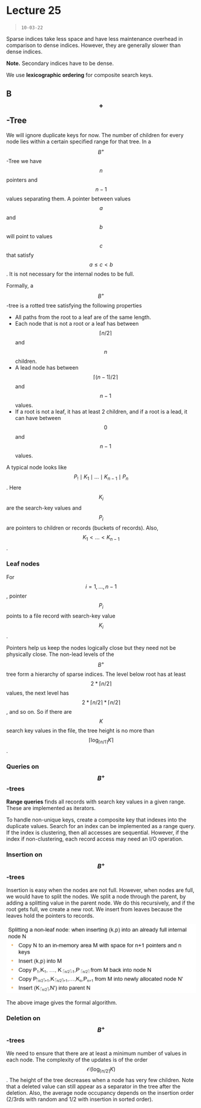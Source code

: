 # Lecture 25

> `10-03-22`

Sparse indices take less space and have less maintenance overhead in comparison to dense indices. However, they are generally slower than dense indices. 

**Note.** Secondary indices have to be dense. 

We use **lexicographic ordering** for composite search keys. 

## B$$^+$$-Tree

We will ignore duplicate keys for now. The number of children for every node lies within a certain specified range for that tree. In a $$B^+$$-Tree we have $$n$$ pointers and $$n-1$$ values separating them. A pointer between values $$a$$ and $$b$$ will point to values $$c$$ that satisfy $$a \leq c < b$$. It is not necessary for the internal nodes to be full.

Formally, a $$B^+$$-tree is a rotted tree satisfying the following properties

- All paths from the root to a leaf are of the same length.
- Each node that is not a root or a leaf has between $$\lceil{n/2}\rceil$$ and $$n$$ children.
- A lead node has between $$\lceil (n - 1)/2 \rceil$$ and $$n - 1$$ values. 
- If a root is not a leaf, it has at least 2 children, and if a root is a lead, it can have between $$0$$ and $$n - 1$$ values.

A typical node looks like $$P_! \mid K_1 \mid \dots \mid K_{n - 1} \mid P_n$$. Here $$K_i$$ are the search-key values and $$P_i$$ are pointers to children or records (buckets of records). Also, $$K_1 < \dots < K_{n - 1}$$.

### Leaf nodes

For $$i = 1, \dots, n - 1$$, pointer $$P_i$$ points to a file record with search-key value $$K_i$$.

Pointers help us keep the nodes logically close but they need not be physically close. The non-lead levels of the $$B^+$$ tree form a hierarchy of sparse indices. The level below root has at least $$2* \lceil n/2 \rceil$$ values, the next level has $$2* \lceil n/2 \rceil* \lceil n/2 \rceil$$, and so on. So if there are $$K$$ search key values in the file, the tree height is no more than $$\lceil \log_{\lceil n/1 \rceil} K\rceil$$.

### Queries on $$B^+$$-trees

**Range queries** finds all records with search key values in a given range. These are implemented as iterators. 

To handle non-unique keys, create a composite key that indexes into the duplicate values. Search for an index can be implemented as a range query. If the index is clustering, then all accesses are sequential. However, if the index if non-clustering, each record access may need an I/O operation.

### Insertion on $$B^+$$-trees

Insertion is easy when the nodes are not full. However, when nodes are full, we would have to split the nodes. We split a node through the parent, by adding a splitting value in the parent node. We do this recursively, and if the root gets full, we create a new root. We insert from leaves because the leaves hold the pointers to records.

![image-20220407164819276](assets/image-20220407164819276.png)

The above image gives the formal algorithm.

### Deletion on $$B^+$$-trees

We need to ensure that there are at least a minimum number of values in each node. The complexity of the updates is of the order $$\mathcal O( \log_{\lceil n/2 \rceil}K)$$. The height of the tree decreases when a node has very few children. Note that a deleted value can still appear as a separator in the tree after the deletion. Also, the average node occupancy depends on the insertion order (2/3rds with random and 1/2 with insertion in sorted order).